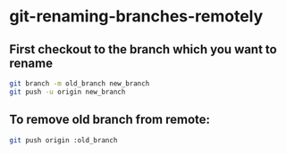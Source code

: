 
# git-renaming-branches-remotely

## First checkout to the branch which you want to rename

```sh
git branch -m old_branch new_branch
git push -u origin new_branch
```

## To remove old branch from remote:

```sh
git push origin :old_branch
```


